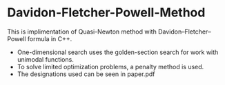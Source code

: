 # Davidon-Fletcher-Powell-Method
This is implimentation of Quasi-Newton method with Davidon–Fletcher–Powell formula in C++.
* One-dimensional search uses the golden-section search for work with unimodal functions.
* To solve limited optimization problems, a penalty method is used.
* The designations used can be seen in paper.pdf
